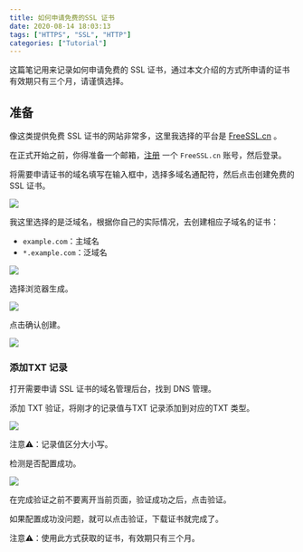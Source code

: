 ```yaml
---
title: 如何申请免费的SSL 证书
date: 2020-08-14 18:03:13
tags: ["HTTPS", "SSL", "HTTP"]
categories: ["Tutorial"]
---
```


这篇笔记用来记录如何申请免费的 SSL 证书，通过本文介绍的方式所申请的证书有效期只有三个月，请谨慎选择。

<!-- more -->

## 准备
像这类提供免费 SSL 证书的网站非常多，这里我选择的平台是 [FreeSSL.cn](https://freessl.cn/) 。

在正式开始之前，你得准备一个邮箱，[注册](https://freessl.cn/register) 一个 `FreeSSL.cn` 账号，然后登录。

将需要申请证书的域名填写在输入框中，选择多域名通配符，然后点击创建免费的SSL 证书。

![](https://cdn.jsdelivr.net/gh/0xAiKang/CDN/blog/images/20200814172918.png)

我这里选择的是泛域名，根据你自己的实际情况，去创建相应子域名的证书：
* `example.com`：主域名
* `*.example.com`：泛域名

![](https://cdn.jsdelivr.net/gh/0xAiKang/CDN/blog/images/20200814174731.png)

选择浏览器生成。

![](https://cdn.jsdelivr.net/gh/0xAiKang/CDN/blog/images/20200814175011.png)

点击确认创建。

![](https://cdn.jsdelivr.net/gh/0xAiKang/CDN/blog/images/20200814174930.png)

### 添加TXT 记录

打开需要申请 SSL 证书的域名管理后台，找到 DNS 管理。

添加 TXT 验证，将刚才的记录值与TXT 记录添加到对应的TXT 类型。

![](https://cdn.jsdelivr.net/gh/0xAiKang/CDN/blog/images/20200814180141.png)

注意⚠️：记录值区分大小写。

检测是否配置成功。

![](https://cdn.jsdelivr.net/gh/0xAiKang/CDN/blog/images/20200814175520.png)

在完成验证之前不要离开当前页面，验证成功之后，点击验证。

如果配置成功没问题，就可以点击验证，下载证书就完成了。

注意⚠️：使用此方式获取的证书，有效期只有三个月。